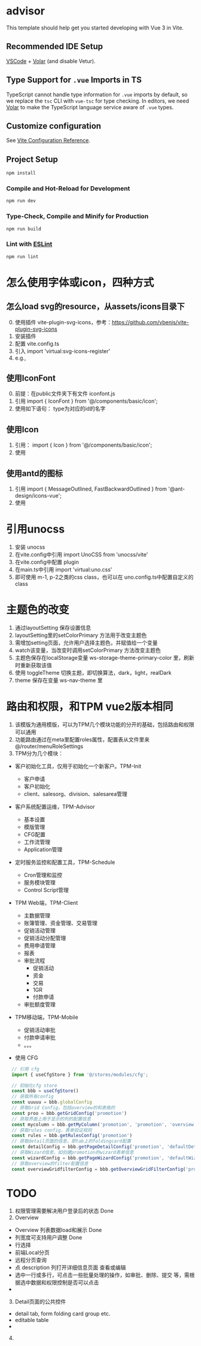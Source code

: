 # advisor

This template should help get you started developing with Vue 3 in Vite.

## Recommended IDE Setup

[VSCode](https://code.visualstudio.com/) + [Volar](https://marketplace.visualstudio.com/items?itemName=Vue.volar) (and disable Vetur).

## Type Support for `.vue` Imports in TS

TypeScript cannot handle type information for `.vue` imports by default, so we replace the `tsc` CLI with `vue-tsc` for type checking. In editors, we need [Volar](https://marketplace.visualstudio.com/items?itemName=Vue.volar) to make the TypeScript language service aware of `.vue` types.

## Customize configuration

See [Vite Configuration Reference](https://vitejs.dev/config/).

## Project Setup

```sh
npm install
```

### Compile and Hot-Reload for Development

```sh
npm run dev
```

### Type-Check, Compile and Minify for Production

```sh
npm run build
```

### Lint with [ESLint](https://eslint.org/)

```sh
npm run lint
```


# 怎么使用字体或icon，四种方式
## 怎么load svg的resource，从assets/icons目录下
0. 使用插件 vite-plugin-svg-icons，参考：https://github.com/vbenjs/vite-plugin-svg-icons
1. 安装插件
2. 配置 vite.config.ts
3. 引入 import 'virtual:svg-icons-register'
4. e.g., <SvgIcon name="file-type-txt" size="30" />

## 使用IconFont
0. 前提：在public文件夹下有文件 iconfont.js
1. 引用 import { IconFont } from '@/components/basic/icon';
2. 使用如下语句：<IconFont class="mr-2" type="icon-wangpankongjian" />
  type为对应的id的名字


<symbol id="icon-xitongcanshupeizhi" viewBox="0 0 1024 1024"><path d="M797.696 561.792c13.76 0 22.912 9.024 22.912 22.592v31.68c18.368 9.088 32.128 18.112 45.888 27.2l32.064-18.112c9.216-4.544 22.976 0 27.52 9.024l32.128 54.336c4.608 9.024 0 22.592-9.152 27.136l-27.52 18.112c4.544 9.024 4.544 18.048 4.544 27.136 0 9.024-4.544 18.112-4.544 27.136l27.52 13.568c9.152 4.544 13.76 18.112 4.544 31.68l-32.064 54.336c-4.608 13.568-18.368 13.568-27.52 9.024l-27.52-18.112c-13.76 13.568-27.52 22.656-45.888 27.2v31.616c0 13.632-9.152 22.656-22.912 22.656h-59.584c-13.76 0-22.976-9.024-22.976-22.656v-31.616c-18.304-4.544-32.064-18.112-45.824-27.2l-27.52 18.112c-9.152 4.48-22.912 0-27.52-9.024l-32.064-54.336c-4.608-9.024 0-22.592 9.152-27.136l27.52-18.112c-4.608-9.024-4.608-18.112-4.608-27.136 0-9.088 4.608-18.112 4.608-27.136l-27.52-18.112c-13.76-4.48-13.76-18.112-9.152-27.136l32.064-54.336c4.608-13.568 18.368-13.568 27.52-9.024l27.52 18.112c13.76-13.632 27.52-22.656 45.824-27.2v-31.68c0-13.568 9.216-22.592 22.976-22.592zM352 896a32 32 0 1 1 0 64h-256a32 32 0 1 1 0-64h256z m0-128a32 32 0 1 1 0 64h-256a32 32 0 1 1 0-64h256z m418.176-70.464c-36.672 0-64.192 27.136-64.192 63.36 0 36.224 27.52 63.36 64.192 63.36s64.192-27.136 64.192-63.36c0-36.224-27.52-63.36-64.192-63.36zM426.24 64c22.976 0 36.736 18.112 36.736 36.224v54.272c27.52 9.088 50.432 22.656 73.344 40.768l45.888-27.2c18.304-9.024 41.216-4.48 50.432 13.568l50.432 86.016c9.152 18.112 4.544 40.704-13.76 49.792l-45.888 27.136c4.608 13.568 4.608 27.136 4.608 40.704 0 13.568 0 27.136-4.608 40.768l45.888 27.136c18.304 9.024 22.912 31.68 13.76 49.792l-50.432 85.952c-13.76 18.112-32.128 22.656-50.432 13.568L536.32 575.36c-18.368 18.112-45.824 31.68-73.344 40.704v54.336c0 18.112-18.368 36.16-36.736 40.704H325.376a35.904 35.904 0 0 1-36.672-36.224v-54.272a396.864 396.864 0 0 1-73.408-45.248l-45.824 27.136c-18.368 9.088-41.28 4.48-50.432-13.568l-50.432-85.952c-9.216-18.112-4.608-40.768 13.76-49.792l45.824-27.136c-4.608-13.632-4.608-27.2-4.608-40.768 0-13.568 4.608-27.136 4.608-40.704l-45.824-27.136C64 303.808 59.392 285.76 68.608 267.648l50.432-86.016c9.152-18.048 32.064-22.592 50.432-13.568l45.824 27.2a233.408 233.408 0 0 1 73.408-40.768v-54.272c0-18.112 18.304-36.224 36.672-36.224z m-50.432 217.216c-59.584 0-105.472 45.248-105.472 104.064 0 58.88 45.888 104.064 105.472 104.064 59.648 0 105.472-45.248 105.472-104.064 0-58.816-45.824-104.064-105.472-104.064z"  ></path></symbol>

## 使用Icon
1. 引用： import { Icon } from '@/components/basic/icon';
2. 使用 <Icon icon="ant-design:lock-outlined" size="30" />

## 使用antd的图标
1. 引用 import { MessageOutlined, FastBackwardOutlined } from '@ant-design/icons-vue';
2. 使用 <MessageOutlined />

# 引用unocss
1. 安装 unocss
2. 在vite.config中引用 import UnoCSS from 'unocss/vite'
3. 在vite.config中配置 plugin
4. 在main.ts中引用 import 'virtual:uno.css'
5. 即可使用 m-1, p-2之类的css class，也可以在 uno.config.ts中配置自定义的class

# 主题色的改变
1. 通过layoutSetting 保存设置信息
2. layoutSetting里的setColorPrimary 方法用于改变主题色
3. 需增加setting页面，允许用户选择主题色，并赋值给一个变量
4. watch该变量，当改变时调用setColorPrimary 方法改变主题色
5. 主题色保存在localStorage变量 ws-storage-theme-primary-color 里，刷新时重新获取该值
6. 使用 toggleTheme 切换主题，即切换算法，dark，light，realDark
7. theme 保存在变量 ws-nav-theme 里

# 路由和权限，和TPM vue2版本相同
1. 该模版为通用模版，可以为TPM几个模块功能的分开的基础，包括路由和权限可以通用
2. 功能路由通过在meta里配置roles属性，配置表从文件里来 @/router/menuRoleSettings
3. TPM分为几个模块：
  * 客户初始化工具，仅用于初始化一个新客户。TPM-Init
    * 客户申请
    * 客户初始化
    * client、salesorg、division、salesarea管理
  * 客户系统配置运维，TPM-Advisor
    * 基本设置
    * 模版管理
    * CFG配置
    * 工作流管理
    * Application管理
  * 定时服务监控和配置工具，TPM-Schedule
    * Cron管理和监控
    * 服务模块管理
    * Control Script管理
  * TPM Web端，TPM-Client
    * 主数据管理
    * 账簿管理、资金管理、交易管理
    * 促销活动管理
    * 促销活动分配管理
    * 费用申请管理
    * 报表
    * 审批流程
      * 促销活动
      * 资金
      * 交易
      * 1GR
      * 付款申请
    * 审批额度管理
  * TPM移动端，TPM-Mobile
    * 促销活动审批
    * 付款申请审批
    * 。。。


* 使用 CFG

```ts
  // 引用 cfg
  import { useCfgStore } from '@/stores/modules/cfg';

  // 初始化cfg store
  const bbb = useCfgStore()
  // 获取所有config
  const uuuuu = bbb.globalConfig
  // 获取Grid Config，包括overview的和表格的
  const proo = bbb.getGridConfig('promotion')
  // 获取界面上用于显示的列的配置信息
  const mycolumn = bbb.getMyColumn('promotion', 'promotion', 'overview')
  // 获取rules config，表单验证规则
  const rules = bbb.getRulesConfig('promotion')
  // 获取detail页面的信息，即tab上的foldingcard配置
  const detailConfig = bbb.getPageDetailConfig('promotion', 'defaultDetail')
  // 获取Wizard信息，如创建promotion的wizard表单信息
  const wizardConfig = bbb.getPageWizardConfig('promotion', 'defaultWizard')
  // 获取overview的filter配置信息
  const overviewGridfilterConfig = bbb.getOverviewGridFilterConfig('promotion', 'PromotionOverview')
```


# TODO
1. 权限管理需要解决用户登录后的状态 Done
2. Overview
  * Overview 列表数据load和展示 Done
  * 列宽度可支持用户调整 Done
  * 行选择 
  * 前端Local分页 
  * 远程分页查询 
  * 点 description 列打开详细信息页面 查看或编辑
  * 选中一行或多行，可点击一些批量处理的操作，如审批、删除、提交 等，需根据选中数据和权限控制是否可以点击
  * 
3. Detail页面的公共控件
  * detail tab, form folding card group etc.
  * editable table
  * 
4. 